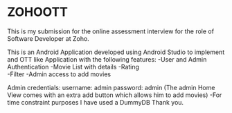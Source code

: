 # ZOHOOTT
This is my submission for the online assessment interview for the role of Software Developer at Zoho.

This is an Android Application developed using Android Studio to implement and OTT like Application with the following features:
-User and Admin Authentication
-Movie List with details 
-Rating  
-Filter
-Admin access to add movies 

Admin credentials:
username: admin
password: admin
(The admin Home View comes with an extra add button which allows him to add movies)
-For time constraint purposes I have used a DummyDB
Thank you.
